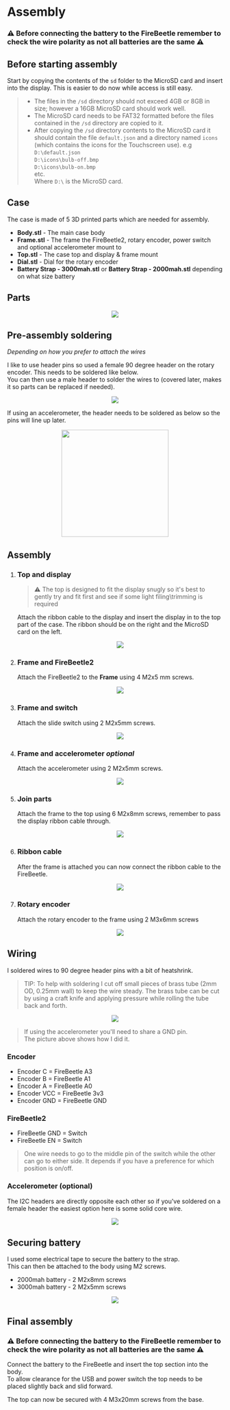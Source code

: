 # Assembly

### ⚠ Before connecting the battery to the FireBeetle remember to check the wire polarity as not all batteries are the same ⚠

## Before starting assembly

Start by copying the contents of the `sd` folder to the MicroSD card and insert into the display. This is easier to do now while access is still easy.
> * The files in the `/sd` directory should not exceed 4GB or 8GB in size; however a 16GB MicroSD card should work well.
> * The MicroSD card needs to be FAT32 formatted before the files contained in the `/sd` directory are copied to it.
> * After copying the `/sd` directory contents to the MicroSD card it should contain the file `default.json` and a directory named `icons` (which contains the icons for the Touchscreen use). e.g\
`D:\default.json`\
`D:\icons\bulb-off.bmp`\
`D:\icons\bulb-on.bmp`\
etc.\
Where `D:\` is the MicroSD card.

## Case
The case is made of 5 3D printed parts which are needed for assembly.
- **Body.stl** - The main case body
- **Frame.stl** - The frame the FireBeetle2, rotary encoder, power switch and optional accelerometer mount to
- **Top.stl** - The case top and display & frame mount
- **Dial.stl** - Dial for the rotary encoder
- **Battery Strap - 3000mah.stl** or **Battery Strap - 2000mah.stl** depending on what size battery

## Parts
<p align="center">
  <img src="imgs/assembly/parts.jpg">
</p>

## Pre-assembly soldering
_Depending on how you prefer to attach the wires_

I like to use header pins so used a female 90 degree header on the rotary encoder. This needs to be soldered like below.\
You can then use a male header to solder the wires to (covered later, makes it so parts can be replaced if needed).
<p align="center">
  <img src="imgs/assembly/encoder.jpg">
</p>
If using an accelerometer, the header needs to be soldered as below so the pins will line up later.
<p align="center">
  <img src="imgs/assembly/accelerometer.jpg" width="250">
</p>

## Assembly
1.  ### Top and display 
    > ⚠ The top is designed to fit the display snugly so it's best to gently try and fit first and see if some light filing\trimming is required

    Attach the ribbon cable to the display and insert the display in to the top part of the case. The ribbon should be on the right and the MicroSD card on the left.
    <p align="center">
      <img src="imgs/assembly/top-display.jpg">
    </p>

2. ### Frame and FireBeetle2
    Attach the FireBeetle2 to the **Frame** using 4 M2x5 mm screws.
    <p align="center">
      <img src="imgs/assembly/frame-firebeetle.jpg">
    </p>

3. ### Frame and switch
    Attach the slide switch using 2 M2x5mm screws.
    <p align="center">
      <img src="imgs/assembly/frame-switch.jpg">
    </p>

4. ### Frame and accelerometer **_optional_**
    Attach the accelerometer using 2 M2x5mm screws.
    <p align="center">
      <img src="imgs/assembly/frame-accelerometer.jpg">
    </p>

5. ### Join parts
    Attach the frame to the top using 6 M2x8mm screws, remember to pass the display ribbon cable through.
    <p align="center">
      <img src="imgs/assembly/frame-join.jpg">
    </p>

6. ### Ribbon cable
    After the frame is attached you can now connect the ribbon cable to the FireBeetle.
    <p align="center">
      <img src="imgs/assembly/ribbon.jpg">
    </p>

7. ### Rotary encoder
    Attach the rotary encoder to the frame using 2 M3x6mm screws
    <p align="center">
      <img src="imgs/assembly/frame-encoder.jpg">
    </p>

## Wiring

I soldered wires to 90 degree header pins with a bit of heatshrink.

> TIP: To help with soldering I cut off small pieces of brass tube (2mm OD, 0.25mm wall) to keep the wire steady. The brass tube can be cut by using a craft knife and applying pressure while rolling the tube back and forth.

<p align="center">
  <img src="imgs/assembly/top-view.jpg">
</p>

> If using the accelerometer you'll need to share a GND pin.\
The picture above shows how I did it.

 ### Encoder
 - Encoder C = FireBeetle A3
 - Encoder B = FireBeetle A1
 - Encoder A = FireBeetle A0
 - Encoder VCC = FireBeetle 3v3
 - Encoder GND = FireBeetle GND
 ### FireBeetle2
 - FireBeetle GND = Switch
 - FireBeetle EN = Switch
 > One wire needs to go to the middle pin of the switch while the other can go to either side. It depends if you have a preference for which position is on/off.
 ### Accelerometer (optional)
 The I2C headers are directly opposite each other so if you've soldered on a female header the easiest option here is some solid core wire.
 <p align="center">
  <img src="imgs/assembly/accelerometer-close-wire.jpg">
</p>

## Securing battery

I used some electrical tape to secure the battery to the strap.\
This can then be attached to the body using M2 screws.
* 2000mah battery - 2 M2x8mm screws
* 3000mah battery - 2 M2x5mm screws
<p align="center">
  <img src="imgs/assembly/battery.jpg">
</p>

## Final assembly

### ⚠ Before connecting the battery to the FireBeetle remember to check the wire polarity as not all batteries are the same ⚠

Connect the battery to the FireBeetle and insert the top section into the body.\
To allow clearance for the USB and power switch the top needs to be placed slightly back and slid forward.

The top can now be secured with 4 M3x20mm screws from the base.
